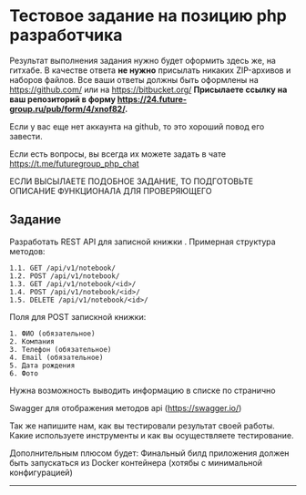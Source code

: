 # Тестовое задание на позицию php разработчика

Результат выполнения задания нужно будет оформить здесь же, на гитхабе.
В качестве ответа __не нужно__ присылать никаких ZIP-архивов и наборов файлов. Все ваши ответы должны быть оформлены на https://github.com/ или на https://bitbucket.org/
__Присылаете ссылку на ваш репозиторий в форму https://24.future-group.ru/pub/form/4/xnof82/.__

Если у вас еще нет аккаунта на github, то это хороший повод его завести.

Если есть вопросы, вы всегда их можете задать в чате https://t.me/futuregroup_php_chat

ЕСЛИ ВЫСЫЛАЕТЕ ПОДОБНОЕ ЗАДАНИЕ, ТО ПОДГОТОВЬТЕ ОПИСАНИЕ ФУНКЦИОНАЛА ДЛЯ ПРОВЕРЯЮЩЕГО

## Задание


Разработать REST API для записной книжки . Примерная структура методов: 


    1.1. GET /api/v1/notebook/
    1.2. POST /api/v1/notebook/
    1.3. GET /api/v1/notebook/<id>/
    1.4. POST /api/v1/notebook/<id>/
    1.5. DELETE /api/v1/notebook/<id>/
    
    
Поля для POST запискной книжки: 
   
   
    1. ФИО (обязательное)
    2. Компания
    3. Телефон (обязательное)
    4. Email (обязательное)
    5. Дата рождения 
    6. Фото

Нужна возможность выводить информацию в списке по странично   

Swagger для отображения методов api (https://swagger.io/)


Так же напишите нам, как вы тестировали результат своей работы. Какие используете инструменты и как вы осуществляете тестирование.

Дополнительным плюсом будет: Финальный билд приложения должен быть запускаться из Docker контейнера (хотябы с минимальной конфигурацией)  
  
---

